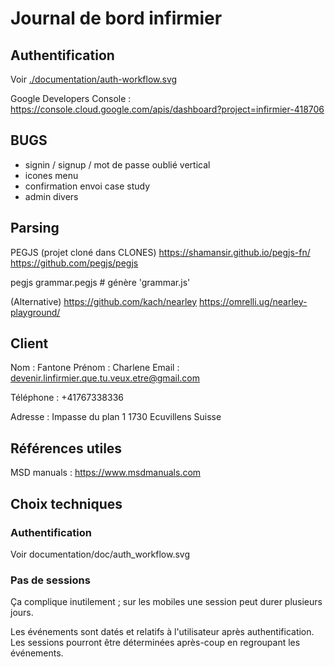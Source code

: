 # Journal de bord infirmier

## Authentification

Voir [./documentation/auth-workflow.svg](schéma)

Google Developers Console : https://console.cloud.google.com/apis/dashboard?project=infirmier-418706


## BUGS

- signin / signup / mot de passe oublié vertical
- icones menu
- confirmation envoi case study
- admin divers


## Parsing

PEGJS (projet cloné dans CLONES)
https://shamansir.github.io/pegjs-fn/
https://github.com/pegjs/pegjs

pegjs grammar.pegjs    # génère 'grammar.js'

(Alternative)
https://github.com/kach/nearley
https://omrelli.ug/nearley-playground/



## Client

Nom : Fantone
Prénom : Charlene
Email : devenir.linfirmier.que.tu.veux.etre@gmail.com

Téléphone : +41767338336

Adresse :
Impasse du plan 1
1730 Ecuvillens
Suisse


## Références utiles

MSD manuals : https://www.msdmanuals.com


## Choix techniques

### Authentification

Voir documentation/doc/auth_workflow.svg


### Pas de sessions

Ça complique inutilement ; sur les mobiles une session peut durer plusieurs jours.

Les événements sont datés et relatifs à l'utilisateur après authentification.
Les sessions pourront être déterminées après-coup en regroupant les événements.

